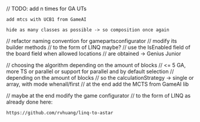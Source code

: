 // TODO: add n times for GA UTs

	add mtcs with UCB1 from GameAI

	hide as many classes as possible -> so composition once again	

// refactor naming convention for gamepartsconfigurator
// modify its builder methods
// to the form of LINQ maybe?
// use the IsEnabled field of the board field when allowed locations
// are obtained -> Genius Junior

// choosing the algorithm depending on the amount of blocks
// <= 5 GA, more TS or parallel or support for parallel and by default selection
// depending on the amount of blocks
// so the calculationStrategy -> single or array, with mode whenall/first
// at the end add the MCTS from GameAI lib

// maybe at the end modify the game configurator
// to the form of LINQ as already done here:
```
https://github.com/rvhuang/linq-to-astar
```